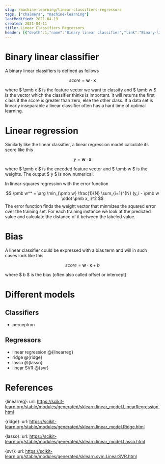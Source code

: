 ```yaml
---
slug: /machine-learning/linear-classifiers-regressors
tags: ["chalmers", "machine-learning"]
lastModified: 2021-04-19
created: 2021-04-11
title: Linear Classifiers Regressors
header: [{"depth":1,"name":"Binary linear classifier","link":"Binary-linear-classifier"},{"depth":1,"name":"Linear regression","link":"Linear-regression"},{"depth":1,"name":"Bias","link":"Bias"},{"depth":1,"name":"Different models","link":"Different-models"},{"depth":2,"name":"Classifiers","link":"Classifiers"},{"depth":2,"name":"Regressors","link":"Regressors"},{"depth":1,"name":"References","link":"References"}]
---
```


# Binary linear classifier

A binary linear classifiers is defined as follows

$$
score = \pmb w \cdot \pmb x
$$

where $ \pmb x $ is the feature vector we want to classify and $ \pmb w $ is the vector which the classifier thinks is important. It will returns the first class if the score is greater than zero, else the other class. If a data set is linearly inseparable a linear classifier often has a hard time of optimal learning.

# Linear regression
Similarly like the linear classifier, a linear regression model calculate its score like this

$$
y = \pmb w \cdot \pmb x
$$

where $ \pmb x $ is the encoded feature vector and $ \pmb w $ is the weights. The output $ y $ is now numerical.

In linear-squares regression with the error function

$$
\pmb w^* =  \arg \min_{\pmb w} \frac{1}{N} \sum_{i=1}^{N} (y_i - \pmb w \cdot \pmb x_i)^2
$$
The error function finds the weight vector that minmizes the squared error over the training set. For each training instance we look at the predicted value and calculate the distance of it between the labeled value.


# Bias

A linear classifier could be expressed with a bias term and will in such cases look like this

$$
score = \pmb w \cdot \pmb x + b
$$

where $ b $ is the bias (often also called offset or intercept).

# Different models

## Classifiers
- perceptron

## Regressors
- linear regression @{linearreg}
- ridge @{ridge}
- lasso @{lasso}
- linear SVR @{svr}

# References
{linearreg}:
    url: https://scikit-learn.org/stable/modules/generated/sklearn.linear_model.LinearRegression.html

{ridge}:
    url: https://scikit-learn.org/stable/modules/generated/sklearn.linear_model.Ridge.html

{lasso}:
    url: https://scikit-learn.org/stable/modules/generated/sklearn.linear_model.Lasso.html

{svr}:
    url: https://scikit-learn.org/stable/modules/generated/sklearn.svm.LinearSVR.html